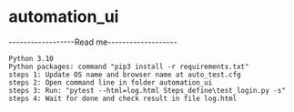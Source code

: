 # automation_ui
------------------Read me-------------------
````
Python 3.10
Python packages: command "pip3 install -r requirements.txt"
steps 1: Update OS name and browser name at auto_test.cfg
steps 2: Open command line in folder automation_ui
steps 3: Run: "pytest --html=log.html Steps_define\test_login.py -s"
steps 4: Wait for done and check result in file log.html
````
